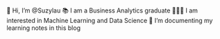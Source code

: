  🌳 Hi, I’m @Suzylau
 📚 I am a Business Analytics graduate
 💁🏻‍♀️ I am interested in Machine Learning and Data Science
 🥑 I’m documenting my learning notes in this blog

